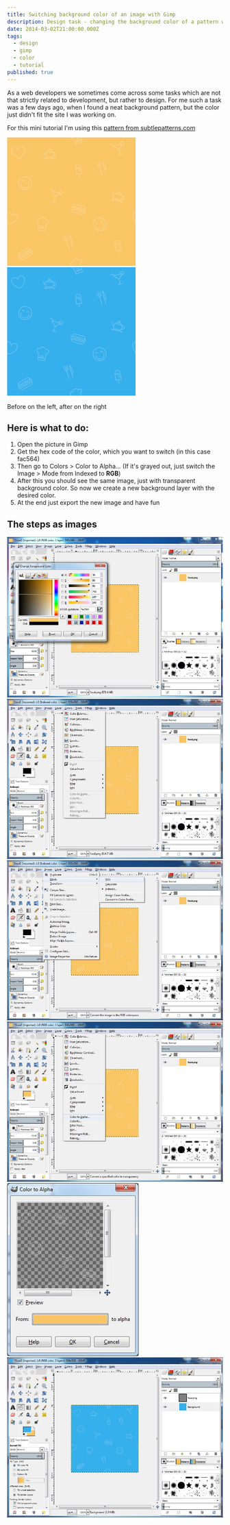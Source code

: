 ```yaml
---
title: Switching background color of an image with Gimp
description: Design task - changing the background color of a pattern with Gimp
date: 2014-03-02T21:00:00.000Z
tags:
  - design
  - gimp
  - color
  - tutorial
published: true
---
```


As a web developers we sometimes come across some tasks which are not that strictly related to development, but rather to design. For me such a task was a few days ago, when I found a neat background pattern, but the color just didn't fit the site I was working on.

<!-- readmore -->

For this mini tutorial I'm using this <a href="http://subtlepatterns.com/food/" rel="external,nofollow">pattern from subtlepatterns.com</a>
<div class="text-center">
    <img src="/static/article-assets/gimp-background-change/food.png" alt="Original background pattern"/>
    &nbsp;
    <img src="/static/article-assets/gimp-background-change/food_blue.png" alt="Modified pattern with different background color"/>
    <p>Before on the left, after on the right</p>
</div>

## Here is what to do:
1. Open the picture in Gimp
1. Get the hex code of the color, which you want to switch (in this case fac564)
1. Then go to Colors > Color to Alpha... (If it's grayed out, just switch the Image > Mode from Indexed to **RGB**)
1. After this you should see the same image, just with transparent background color. So now we create a new background layer with the desired color.
1. At the end just export the new image and have fun


## The steps as images
<img src="/static/article-assets/gimp-background-change/gimp-capture-color-code.jpg" alt="Capturing color code" title="Capturing color code"/>

<img src="/static/article-assets/gimp-background-change/gimp-color-to-alpha-grayed-out.jpg" alt="Color to Alpha grayed out" title="Color to Alpha grayed out"/>

<img src="/static/article-assets/gimp-background-change/gimp-change-mode-to-rgb.jpg" alt="Image mode to RGB" title="Image mode to RGB"/>

<img src="/static/article-assets/gimp-background-change/gimp-color-to-alpha.jpg" alt="Color to Alpha" title="Color to Alpha"/>

<img src="/static/article-assets/gimp-background-change/gimp-color-to-alpha-window.jpg" alt="Color to Alpha window" title="Color to Alpha window"/>

<img src="/static/article-assets/gimp-background-change/gimp-new-background-layer.jpg" alt="Final step - creating new background layer with desired color" title="Final step - creating new background layer with desired color"/>
